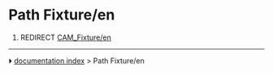 # Path Fixture/en
1.  REDIRECT [CAM_Fixture/en](CAM_Fixture/en.md)



---
⏵ [documentation index](../README.md) > Path Fixture/en
